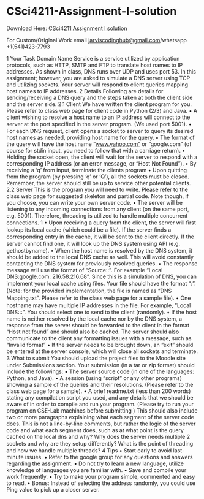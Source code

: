 # CSci4211-Assignment-I-solution

Download Here: [CSci4211 Assignment I solution](https://jarviscodinghub.com/assignment/csci4211-assignment-i-solution/)

For Custom/Original Work email jarviscodinghub@gmail.com/whatsapp +1(541)423-7793

1 Your Task
Domain Name Service is a service utilized by application protocols, such as HTTP, SMTP and FTP to translate host names to IP addresses. As shown in class, DNS runs over UDP and uses port 53. In this assignment; however, you are asked to simulate a DNS server using TCP and utilizing sockets. Your server will respond to client queries mapping host names to IP addresses.
2 Details
Following are details for sending/receiving a DNS query and the steps taken at both the client side and the server side.
2.1 Client
We have written the client program for you. Please refer to class web page for client code in Python (2/3) and Java. • A client wishing to resolve a host name to an IP address will connect to the server at the port speciﬁed in the server program. (We used port 5001). • For each DNS request, client opens a socket to server to query its desired host names as needed, providing host name for the query. • The format of the query will have the host name “www.yahoo.com” or “google.com” (of course for stdin input, you need to follow that with a carriage return). • Holding the socket open, the client will wait for the server to respond with a corresponding IP address (or an error message, or “Host Not Found”). • By receiving a ‘q’ from input, terminate the clients program • Upon quitting from the program (by pressing ‘q’ or ‘Q’), all the sockets must be closed. Remember, the server should still be up to service other potential clients.
2.2 Server
This is the program you will need to write. Please refer to the class web page for suggested skeleton and partial code. Note though, if you choose, you can write your own server code. • The server will be listening to any incoming connections from any client (on the same port, e.g. 5001). Therefore, threading is utilized to handle multiple concurrent connections.
1
• Upon receiving a query from the client, the server will ﬁrst lookup its local cache (which could be a ﬁle). If the server ﬁnds a corresponding entry in the cache, it will be sent to the client directly. If the server cannot ﬁnd one, it will look up the DNS system using API (e.g. gethostbyname). • When the host name is resolved by the DNS system, it should be added to the local DNS cache as well. This will avoid constantly contacting the DNS system for previously resolved queries. • The response message will use the format of “Source::”. For example “Local DNS:google.com: 216.58.216.68”. Since this is a simulation of DNS, you can implement your local cache using ﬁles. Your ﬁle should have the format “:”. (Note: for the provided implementation, the ﬁle is named as “DNS Mapping.txt”. Please refer to the class web page for a sample ﬁle). • One hostname may have multiple IP addresses in the ﬁle. For example, “Local DNS:::”. You should select one to send to the client (randomly). • If the host name is neither resolved by the local cache nor by the DNS system, a response from the server should be forwarded to the client in the format “Host not found” and should also be cached. The server should also communicate to the client any formatting issues with a message, such as “Invalid format” • If the server needs to be brought down, an “exit” should be entered at the server console, which will close all sockets and terminate.
3 What to submit
You should upload the project ﬁles to the Moodle site under Submissions section. Your submission (in a tar or zip format) should include the followings: • The server source code (in one of the languages: Python, and Java). • A session (using “script” or any other programs) showing a sample of the queries and their resolutions. (Please refer to the class web page for a sample). • A brief readme.txt (less than 200 words) stating any compilation script you used, and any details that we should be aware of in order to compile and run your program. (Please try to run your program on CSE-Lab machines before submitting ) This should also include two or more paragraphs explaining what each segment of the server code does. This is not a line-by-line comments, but rather the logic of the server code and what each segment does, such as at what point is the query cached on the local dns and why? Why does the server needs multiple 2 sockets and why are they setup diﬀerently? What is the point of threading and how we handle multiple threads?
4 Tips • Start early to avoid last-minute issues. • Refer to the google group for any questions and answers regarding the assignment. • Do not try to learn a new language, utilize knowledge of languages you are familiar with. • Save and compile your work frequently. • Try to make your program simple, commented and easy to read. • Bonus: Instead of selecting the address randomly, you could use Ping value to pick up a closer server.
